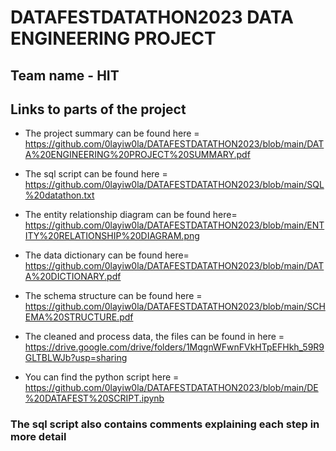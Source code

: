 # DATAFESTDATATHON2023 DATA ENGINEERING PROJECT
## Team name - HIT
## Links to parts of the project
* The project summary can be found here = https://github.com/0layiw0la/DATAFESTDATATHON2023/blob/main/DATA%20ENGINEERING%20PROJECT%20SUMMARY.pdf

* The sql script can be found here = https://github.com/0layiw0la/DATAFESTDATATHON2023/blob/main/SQL%20datathon.txt

* The entity relationship diagram can be found here=  https://github.com/0layiw0la/DATAFESTDATATHON2023/blob/main/ENTITY%20RELATIONSHIP%20DIAGRAM.png

* The data dictionary can be found here= https://github.com/0layiw0la/DATAFESTDATATHON2023/blob/main/DATA%20DICTIONARY.pdf

* The schema structure can be found here = https://github.com/0layiw0la/DATAFESTDATATHON2023/blob/main/SCHEMA%20STRUCTURE.pdf

* The cleaned and process data, the files can be found in here = https://drive.google.com/drive/folders/1MqgnWFwnFVkHTpEFHkh_59R9GLTBLWJb?usp=sharing

* You can find the python script here = https://github.com/0layiw0la/DATAFESTDATATHON2023/blob/main/DE%20DATAFEST%20SCRIPT.ipynb

### The sql script also contains comments explaining each step in more detail

